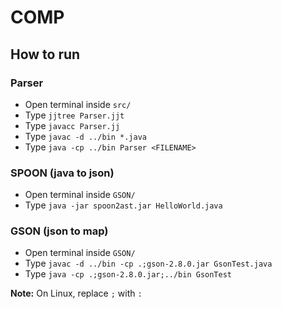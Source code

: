 # COMP

## How to run

### Parser

* Open terminal inside ``src/``
* Type ``jjtree Parser.jjt``
* Type ``javacc Parser.jj``
* Type ``javac -d ../bin *.java``
* Type ``java -cp ../bin Parser <FILENAME>``


### SPOON (java to json)

* Open terminal inside ``GSON/``
* Type ``java -jar spoon2ast.jar HelloWorld.java``

### GSON (json to map)

* Open terminal inside ``GSON/``
* Type ``javac -d ../bin -cp .;gson-2.8.0.jar GsonTest.java``
* Type ``java -cp .;gson-2.8.0.jar;../bin GsonTest``


**Note:** On Linux, replace ``;`` with ``:``

